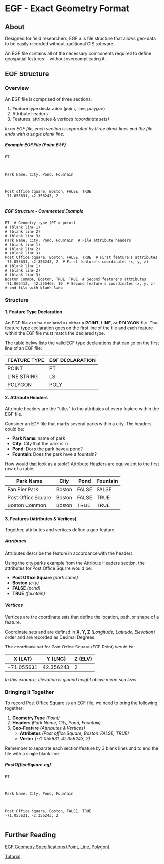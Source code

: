 # EGF - Exact Geometry Format

## About

Designed for field researchers, EGF a is file structure that allows geo-data to be easily recorded without traditional GIS software.

An EGF file contains all of the necessary components required to define geospatial features— without overcomplicating it.

## EGF Structure

### Overview
An EGF file is comprised of three sections:

1. Feature type declaration (point, line, polygon)
2. Attribute headers
3. Features: attributes & vertices *(coordinate sets)*

*In an EGF file, each section is separated by three blank lines and the file ends with a single blank line.*


##### Example EGF File *(Point EGF)*
```
PT



Park Name, City, Pond, Fountain



Post office Square, Boston, FALSE, TRUE
-71.055631, 42.356243, 2


```

##### EGF Structure - Commented Example
```
PT  # Geometry type (PT = point)
# (blank line 1)
# (blank line 2)
# (blank line 3)
Park Name, City, Pond, Fountain  # File attribute headers
# (blank line 1)
# (blank line 2)
# (blank line 3)
Post Office Square, Boston, FALSE, TRUE  # First feature's attributes
-71.055631, 42.356243, 2  # First feature's coordinates (x, y, z)
# (blank line 1)
# (blank line 2)
# (blank line 3)
Boston Common, Boston, TRUE, TRUE  # Second feature's attributes
-71.066412,  42.355465, 10  # Second feature's coordinates (x, y, z)
# end file with blank line
```



### Structure

#### 1. Feature Type Declaration
An EGF file can be declared as either a **POINT**, **LINE**, or **POLYGON** file. The feature type declaration goes on the first line of the file and each feature within the EGF file must match the declared type.

The table below lists the valid EGF type declarations that can go on the first line of an EGF file:

FEATURE TYPE | EGF DECLARATION
-- | --
POINT | PT
LINE STRING | LS
POLYGON | POLY



#### 2. Attribute Headers
Attribute headers are the "titles" to the attributes of every feature within the EGF file.

Consider an EGF file that marks several parks within a city. The headers could be:
- **Park Name**: name of park
- **City**: City that the park is in
- **Pond**: Does the park have a pond?
- **Fountain**: Does the park have a fountain?

How would that look as a table? Attribute Headers are equivalent to the first row of a table.

Park Name | City | Pond | Fountain
-- | -- | -- | --
Fan Pier Park | Boston | FALSE | FALSE
Post Office Square | Boston | FALSE | TRUE
Boston Common | Boston | TRUE | TRUE



#### 3. Features (Attributes & Vertices)
Together, attributes and vertices define a geo-feature.


##### Attributes
Attributes describe the feature in accordance with the headers.

Using the city parks example from the Attribute Headers section, the attributes for Post Office Square would be:
- **Post Office Square** *(park name)*
- **Boston** *(city)*
- **FALSE** *(pond)*
- **TRUE** *(fountain)*


##### Vertices
Vertices are the coordinate sets that define the location, path, or shape of a feature.

Coordinate sets and are defined in **X, Y, Z** *(Longitude, Latitude, Elevation)* order and are recorded as Decimal Degrees.

The coordinate set for Post Office Square (EGF Point) would be:

X (LAT) | Y (LNG) | Z (ELV)
-- | -- | --
-71.055631 | 42.356243 | 2

*In this example, elevation is ground height above mean sea level.*

### Bringing it Together

To record Post Office Square as an EGF file, we need to bring the following together:
1. **Geometry Type** *(Point)*
2. **Headers** *(Park Name, City, Pond, Fountain)*
3. **Geo-Feature** *(Attributes & Vertices)*
    - **Attributes** *(Post office Square, Boston, FALSE, TRUE)*
    - **Vertex** *(-71.055631, 42.356243, 2)*

Remember to separate each section/feature by 3 blank lines and to end the file with a single blank line.


##### PostOfficeSquare.egf

```
PT



Park Name, City, Pond, Fountain



Post Office Square, Boston, FALSE, TRUE
-71.055631, 42.356243, 2


```

## Further Reading
[EGF Geometry Specifications (Point, Line, Polygon)](egf_geometry.md)

[Tutorial](egf_file_tut.md)
